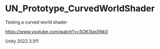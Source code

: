 # UN_Prototype_CurvedWorldShader
Testing a curved world shader

https://www.youtube.com/watch?v=SOK3Ias5Nk0

Unity 2022.3.5f1
